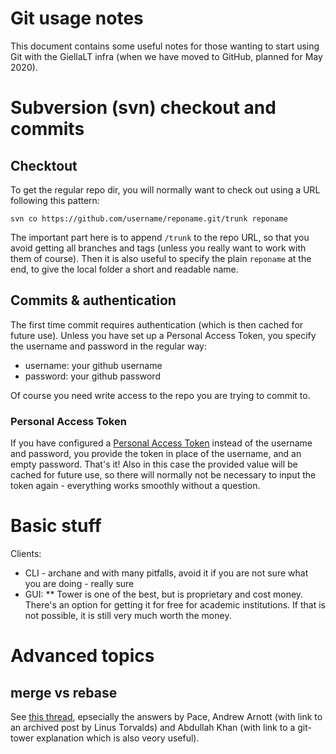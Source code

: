 # Git usage notes

This document contains some useful notes for those wanting to start using Git
with the GiellaLT infra (when we have moved to GitHub, planned for May 2020).


#  Subversion (svn) checkout and commits


##  Checktout


To get the regular repo dir, you will normally want to check out using a URL
following this pattern:


```
svn co https://github.com/username/reponame.git/trunk reponame
```


The important part here is to append `/trunk` to the repo URL, so that you
avoid getting all branches and tags (unless you really want to work with them of
course). Then it is also useful to specify the plain `reponame` at the end, to
give the local folder a short and readable name.


##  Commits & authentication


The first time commit requires authentication (which is then cached for future
use). Unless you have set up a Personal Access Token, you specify the username
and password in the regular way:


* username: your github username
* password: your github password


Of course you need write access to the repo you are trying to commit to.


###  Personal Access Token


If you have configured a [Personal Access Token](https://help.github.com/en/github/authenticating-to-github/creating-a-personal-access-token-for-the-command-line)
instead of the username and password, you provide the token in place of the
username, and an empty password. That's it! Also in this case the provided value
will be cached for future use, so there will normally not be necessary to input
the token again - everything works smoothly without a question.


#  Basic stuff


Clients:


* CLI - archane and with many pitfalls, avoid it if you are not sure what you
  are doing - really sure
* GUI:
** Tower is one of the best, but is proprietary and cost money. There's
   an option for getting it for free for academic institutions. If that is not
   possible, it is still very much worth the money.




#  Advanced topics


##  merge vs rebase


See
[this thread](https://stackoverflow.com/questions/804115/when-do-you-use-git-rebase-instead-of-git-merge),
epsecially the answers by Pace, Andrew Arnott (with link to an archived post by
Linus Torvalds) and Abdullah Khan (with link to a git-tower explanation which is
also veory useful).

